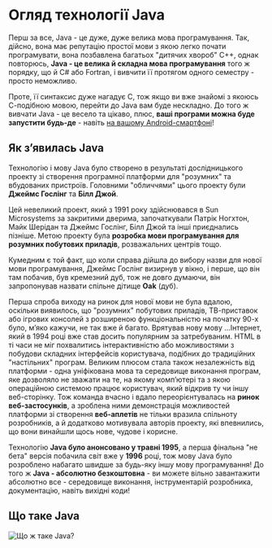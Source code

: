 # Огляд технології Java
Перш за все, Java - це дуже, дуже велика мова програмування. Так, дійсно, вона має репутацію простої мови з якою легко почати програмувати, вона позбавлена багатьох "дитячих хвороб" С++, однак повторюсь, **Java - це велика й складна мова програмування** того ж порядку, що й С# або Fortran, і вивчити її протягом одного семестру - просто неможливо.

Проте, її синтаксис дуже нагадує C, тож якщо ви вже знайомі з якоюсь С-подібною мовою, перейти до Java вам буде нескладно. До того ж вивчати Java - це весело та цікаво, плюс, **ваші програми можна буде запустити будь-де** - навіть [на вашому Android-смартфоні](http://www.spartacusrex.com/terminalide.htm)!

## Як з’явилась Java
Технологію і мову Java було створено в результаті дослідницького проекту зі створення програмної платформи для "розумних" та вбудованих пристроїв. Головними "обличчями" цього проекту були **Джеймс Гослінг** та **Білл Джой**.    

Цей невеликий проект, який з 1991 року здійснювався в Sun Microsystems за закритими дверима, започаткували Патрік Ногхтон, Майк Шерідан та Джеймс Гослінг, Білл Джой та інші приєднались пізніше. Метою проекту  була **розробка мови програмування для розумних побутових приладів**, розважальних центрів тощо.

Кумедним є той факт, що коли справа дійшла до вибору назви для нової мови програмування, Джеймс Гослінг визирнув у вікно, і перше, що він там побачив, був кремезний дуб, тож не довго думаючи, він запропонував назвати спільне дітище **Oak** (дуб).

Перша спроба виходу на ринок для нової мови не була вдалою, оскільки виявилось, що "розумних" побутових приладів, ТВ-приставок або ігрових консолей з розширеною функціональністю на початку 90-х було, м’яко кажучи, не так вже й багато. Врятував нову мову ...Інтернет, який в 1994 році вже став досить популярним за затребуваним. HTML в ті часи не міг похвалитись інтерактивністю або можливостями з побудови складних інтерфейсів користувача, подібних до традиційних "настільних" програм. Великим плюсом стала також незалежність від платформи - одна уніфікована мова та середовище виконання програм, яке дозволяло не зважати на те, на якому комп’ютері та з якою операційною системою працює користувач, який відкрив ту чи іншу веб-сторінку.  Тож команда вчасно і вдало переорієнтувалась на **ринок веб-застосунків**, а зроблена ними демонстрація можливостей платформи зі створення **веб-аплетів** не тільки вразила спільноту розробників, а й додатково мотивувала авторів проекту, які впевнились, що вони винайшли щось нове, чудове і корисне.

Технологію **Java було анонсовано у травні 1995**, а перша фінальна "не бета" версія побачила світ вже у **1996** році, тож мову Java було розроблено набагато швидше за будь-яку іншу мову програмування! До того ж **Java - абсолютно безкоштовна** - ви можете вільно завантажити абсолютно все - середовище виконання, інструментарій розробника, документацію, навіть вихідні коди!  

## Що таке Java

![Що ж таке Java?](https://github.com/ppc-ntu-khpi/oop/blob/gh-pages/img-modules/WhatIsJava.png)
